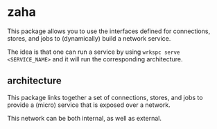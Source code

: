 # zaha

This package allows you to use the interfaces defined for connections, stores, and jobs to (dynamically) build a network service.

The idea is that one can run a service by using `wrkspc serve <SERVICE_NAME>` and it will run the corresponding architecture.

## architecture

This package links together a set of connections, stores, and jobs to provide a (micro) service that is exposed over a network.

This network can be both internal, as well as external.
